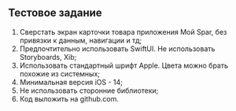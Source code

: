 ## Тестовое задание
1. Сверстать экран карточки товара приложения Мой Spar, без привязки к данным, навигации и тд;
2. Предпочтительно использовать SwiftUI. Не использовать Storyboards, Xib;
3. Использовать стандартный шрифт Apple. Цвета можно брать похожие из системных;
4. Минимальная версия iOS - 14;
5. Не использовать сторонние библиотеки;
6. Код выложить на github.com.

